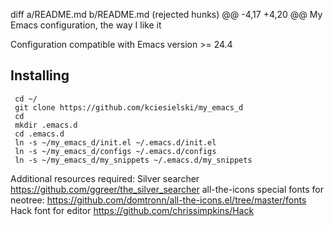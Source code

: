 diff a/README.md b/README.md	(rejected hunks)
@@ -4,17 +4,20 @@ My Emacs configuration, the way I like it
 
 Configuration compatible with Emacs version >= 24.4
 
## Installing ##
 
```
 cd ~/
 git clone https://github.com/kciesielski/my_emacs_d
 cd 
 mkdir .emacs.d
 cd .emacs.d
 ln -s ~/my_emacs_d/init.el ~/.emacs.d/init.el
 ln -s ~/my_emacs_d/configs ~/.emacs.d/configs
 ln -s ~/my_emacs_d/my_snippets ~/.emacs.d/my_snippets
```

Additional resources required:
Silver searcher https://github.com/ggreer/the_silver_searcher
all-the-icons special fonts for neotree: https://github.com/domtronn/all-the-icons.el/tree/master/fonts
Hack font for editor https://github.com/chrissimpkins/Hack
